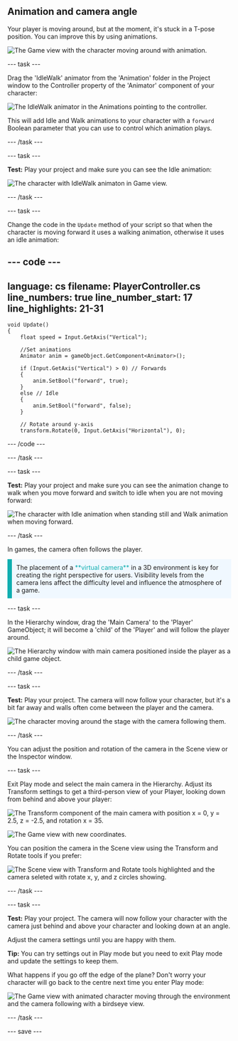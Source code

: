 ## Animation and camera angle

Your player is moving around, but at the moment, it's stuck in a T-pose position. You can improve this by using animations. 

![The Game view with the character moving around with animation.](images/animated-char.gif)

--- task ---

Drag the 'IdleWalk' animator from the 'Animation' folder in the Project window to the Controller property of the 'Animator' component of your character:

![The IdleWalk animator in the Animations pointing to the controller.](images/move_idlewalk.png)

This will add Idle and Walk animations to your character with a `forward` Boolean parameter that you can use to control which animation plays.

--- /task ---

--- task ---

**Test:** Play your project and make sure you can see the Idle animation:

![The character with IdleWalk animaton in Game view.](images/idlewalk-animation.gif)

--- /task ---

--- task ---

Change the code in the `Update` method of your script so that when the character is moving forward it uses a walking animation, otherwise it uses an idle animation: 

--- code ---
---
language: cs
filename: PlayerController.cs
line_numbers: true
line_number_start: 17
line_highlights: 21-31
---
    void Update()
    {
        float speed = Input.GetAxis("Vertical");

        //Set animations
        Animator anim = gameObject.GetComponent<Animator>();

        if (Input.GetAxis("Vertical") > 0) // Forwards
        {
            anim.SetBool("forward", true);
        }
        else // Idle
        {
            anim.SetBool("forward", false);
        }

        // Rotate around y-axis
        transform.Rotate(0, Input.GetAxis("Horizontal"), 0);
--- /code ---

--- /task ---

--- task ---

**Test:** Play your project and make sure you can see the animation change to walk when you move forward and switch to idle when you are not moving forward: 

![The character with Idle animation when standing still and Walk animation when moving forward.](images/idle-and-walk-animation.gif)

--- /task ---

In games, the camera often follows the player. 

<p style="border-left: solid; border-width:10px; border-color: #0faeb0; background-color: aliceblue; padding: 10px;">
The placement of a <span style="color: #0faeb0">**virtual camera**</span> in a 3D environment is key for creating the right perspective for users. Visibility levels from the camera lens affect the difficulty level and influence the atmosphere of a game. 
</p>

--- task ---

In the Hierarchy window, drag the 'Main Camera' to the 'Player' GameObject; it will become a 'child' of the 'Player' and will follow the player around. 

![The Hierarchy window with main camera positioned inside the player as a child game object.](images/child-camera.png)

--- /task ---

--- task ---

**Test:** Play your project. The camera will now follow your character, but it's a bit far away and walls often come between the player and the camera. 

![The character moving around the stage with the camera following them.](images/camera-follow-player.gif)

--- /task ---

You can adjust the position and rotation of the camera in the Scene view or the Inspector window.

--- task ---

Exit Play mode and select the main camera in the Hierarchy. Adjust its Transform settings to get a third-person view of your Player, looking down from behind and above your player: 

![The Transform component of the main camera with position x = 0, y = 2.5, z = -2.5, and rotation x = 35.](images/birdseye-transform.png)

![The Game view with new coordinates.](images/birdseye-game.png)

You can position the camera in the Scene view using the Transform and Rotate tools if you prefer:

![The Scene view with Transform and Rotate tools highlighted and the camera seleted with rotate x, y, and z circles showing.](images/transform-rotate-scene.png)

--- /task ---

--- task ---

**Test:** Play your project. The camera will now follow your character with the camera just behind and above your character and looking down at an angle.

Adjust the camera settings until you are happy with them.

**Tip:** You can try settings out in Play mode but you need to exit Play mode and update the settings to keep them.

What happens if you go off the edge of the plane? Don't worry your character will go back to the centre next time you enter Play mode:

![The Game view with animated character moving through the environment and the camera following with a birdseye view.](images/birdseye-walkthrough.gif)

--- /task ---

--- save ---
